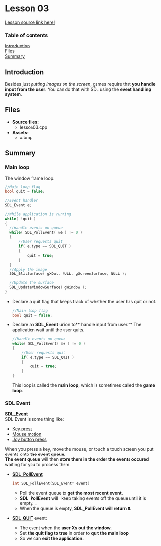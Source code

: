 # Lesson 03
[Lesson source link here!](https://lazyfoo.net/tutorials/SDL/03_event_driven_programming/index.php)

### Table of contents
  [Introduction](#introduction)  
  [Files](#files)  
  [Summary](#summary) 
  
## Introduction

Besides just _putting images on the screen_, games require that **you handle input from the user**. 
You can do that with SDL using the **event handling system**.

## Files

- **Source files:**
  - lesson03.cpp
- **Assets:**
  - x.bmp

## Summary

### Main loop 
The window frame loop.
```C++
//Main loop flag
bool quit = false;

//Event handler
SDL_Event e;

//While application is running
while( !quit )
{
  //Handle events on queue
  while( SDL_PollEvent( &e ) != 0 )
  {
      //User requests quit
      if( e.type == SDL_QUIT )
      {
          quit = true;
      }
  }
  //Apply the image
  SDL_BlitSurface( gXOut, NULL, gScreenSurface, NULL );

  //Update the surface
  SDL_UpdateWindowSurface( gWindow );
}
```
- Declare a quit flag that keeps track of whether the user has quit or not.
  ```C++
  //Main loop flag
  bool quit = false;
  ```
  
- Declare an **SDL_Event** union to** handle input from user.**
  The application wait until the user quits.
  ```C++
  //Handle events on queue
  while( SDL_PollEvent( &e ) != 0 )
  {
      //User requests quit
      if( e.type == SDL_QUIT )
      {
          quit = true;
      }
  }
  ```
  This loop is called the **main loop**, which is sometimes called the **game loop**.

### SDL Event
**[SDL_Event](http://wiki.libsdl.org/SDL_Event)**  
SDL Event is some thing like: 
  - [Key press](http://wiki.libsdl.org/SDL_KeyboardEvent?highlight=%28\bCategoryStruct\b%29|%28CategoryEvents%29)
  - [Mouse motion](http://wiki.libsdl.org/SDL_MouseMotionEvent?highlight=%28\bCategoryStruct\b%29|%28CategoryEvents%29)
  - [Joy button press](http://wiki.libsdl.org/SDL_JoyButtonEvent?highlight=%28\bCategoryStruct\b%29|%28CategoryEvents%29)

When you press a key, move the mouse, or touch a touch screen you put events onto **the event queue**.  
**The event queue** will then **store them in the order the events occured** waiting for you to process them.

- **[SDL_PollEvent](http://wiki.libsdl.org/SDL_PollEvent)**
  ```C++
  int SDL_PollEvent(SDL_Event* event)
  ```
  - Poll the event queue to **get the most recent event.**
  - **SDL_PollEvent** will _keep taking events off the queue until it is empty. _
  - When the queue is empty, **SDL_PollEvent will return 0.**
  
- **[SDL_QUIT](http://wiki.libsdl.org/SDL_QuitEvent)** event:
  - The event when the **user Xs out the window.**
  - Set **the quit flag to true** in order to **quit the main loop.**
  - So we can **exit the application.**

